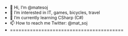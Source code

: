 - 👋 Hi, I’m @matesoj
- 👀 I’m interested in IT, games, bicycles, travel
- 🌱 I’m currently learning CSharp (C#)
- 📫 How to reach me Twitter: @mat_soj
- ========================================


